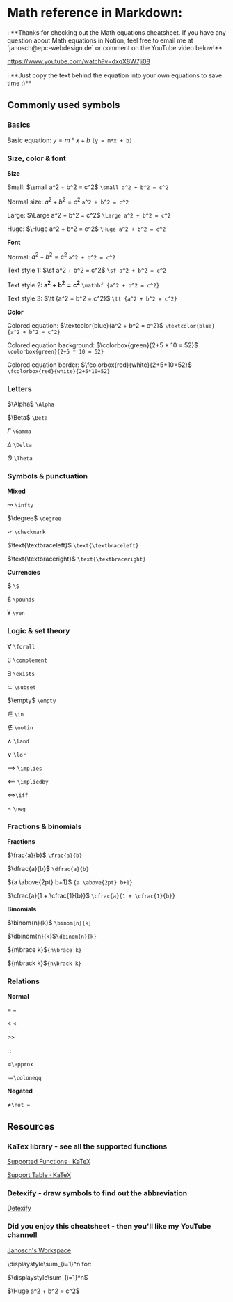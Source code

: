 # Math reference in Markdown:
<aside>
ℹ️ **Thanks for checking out the Math equations cheatsheet. If you have any question about Math equations in Notion, feel free to email me at `janosch@epc-webdesign.de` or comment on the YouTube video below!**

</aside>

https://www.youtube.com/watch?v=dxqX8W7ji08

<aside>
ℹ️ **Just copy the text behind the equation into your own equations to save time :)**

</aside>

## Commonly used symbols

### Basics

Basic equation: $y = m*x + b$ `(y = m*x + b)`  

### Size, color & font

**Size**

Small: $\small a^2 + b^2 = c^2$  `\small a^2 + b^2 = c^2`

Normal size: $a^2 + b^2 = c^2$ `a^2 + b^2 = c^2`

Large:  $\Large a^2 + b^2 = c^2$ `\Large a^2 + b^2 = c^2`

Huge: $\Huge a^2 + b^2 = c^2$ `\Huge a^2 + b^2 = c^2`

**Font**

Normal: $a^2 + b^2 = c^2$ `a^2 + b^2 = c^2`

Text style 1: $\sf a^2 + b^2 = c^2$ `\sf a^2 + b^2 = c^2`

Text style 2: $\mathbf {a^2 + b^2 = c^2}$ `\mathbf {a^2 + b^2 = c^2}`

Text style 3: $\tt {a^2 + b^2 = c^2}$ `\tt {a^2 + b^2 = c^2}`

**Color**

Colored equation: $\textcolor{blue}{a^2 + b^2 = c^2}$ `\textcolor{blue}{a^2 + b^2 = c^2}`

Colored equation background: $\colorbox{green}{2+5 * 10 = 52}$ `\colorbox{green}{2+5 * 10 = 52}`

Colored equation border: $\fcolorbox{red}{white}{2+5*10=52}$ `\fcolorbox{red}{white}{2+5*10=52}`

### Letters

$\Alpha$ `\Alpha`

$\Beta$ `\Beta`

$\Gamma$ `\Gamma`

$\Delta$ `\Delta`

$\Theta$  `\Theta`

### Symbols & punctuation

**Mixed**

$\infty$ `\infty`

$\degree$ `\degree`

$\checkmark$ `\checkmark`

$\text{\textbraceleft}$ `\text{\textbraceleft}`

$\text{\textbraceright}$ `\text{\textbraceright}`

**Currencies**

$\$$ `\$`

$\pounds$ `\pounds`

$\yen$ `\yen`

### Logic & set theory

$\forall$ `\forall`

$\complement$  `\complement`

$\exists$ `\exists`

$\subset$ `\subset`

$\empty$ `\empty`

$\in$ `\in`

$\notin$ `\notin`

$\land$ `\land`

$\lor$ `\lor`

$\implies$ `\implies`

$\impliedby$ `\impliedby`

$\iff$`\iff`

$\neg$  `\neg`

### Fractions & binomials

**Fractions**

$\frac{a}{b}$ `\frac{a}{b}`

$\dfrac{a}{b}$  `\dfrac{a}{b}`

${a \above{2pt} b+1}$ `{a \above{2pt} b+1}`

$\cfrac{a}{1 + \cfrac{1}{b}}$ `\cfrac{a}{1 + \cfrac{1}{b}}`

**Binomials**

$\binom{n}{k}$ `\binom{n}{k}`

$\dbinom{n}{k}$`\dbinom{n}{k}`

${n\brace k}$`{n\brace k}`

${n\brack k}$`{n\brack k}`

### Relations

**Normal**

$=$  `=`

$<$ `<`

$>$`>`

$:$`:`

$\approx$`\approx`

$\coloneqq$`\coloneqq`

**Negated**

$\not =$`\not =`

## Resources

### KaTex library - see all the supported functions

[Supported Functions · KaTeX](https://katex.org/docs/supported.html)

[Support Table · KaTeX](https://katex.org/docs/support_table.html)

### Detexify - draw symbols to find out the abbreviation

[Detexify](http://detexify.kirelabs.org/classify.html)

### Did you enjoy this cheatsheet - then you'll like my YouTube channel!

[Janosch's Workspace](https://www.youtube.com/channel/UCQeQc8wRqWDHPTVpUUiGvQw)

\displaystyle\sum_{i=1}^n for:

$\displaystyle\sum_{i=1}^n$

$\Huge a^2 + b^2 = c^2$
